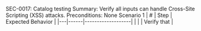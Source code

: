 SEC-0017: Catalog testing
Summary: Verify all inputs can handle Cross-Site Scripting (XSS) attacks.
Preconditions: None
Scenario 1
 | \# | Step | Expected Behavior | 
 |---|------|-------------------| 
 |   |      | Verify that       | 
